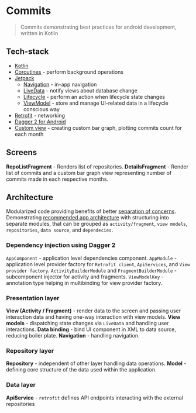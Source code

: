 # Commits

> Commits demonstrating best practices for android development, written in Kotlin

## Tech-stack

* [Kotlin](https://kotlinlang.org/)
* [Coroutines](https://kotlinlang.org/docs/reference/coroutines-overview.html) - perform background operations
* [Jetpack](https://developer.android.com/jetpack)
    * [Navigation](https://developer.android.com/topic/libraries/architecture/navigation/) - in-app navigation
    * [LiveData](https://developer.android.com/topic/libraries/architecture/livedata) - notify views about database change
    * [Lifecycle](https://developer.android.com/topic/libraries/architecture/lifecycle) - perform an action when lifecycle state changes
    * [ViewModel](https://developer.android.com/topic/libraries/architecture/viewmodel) - store and manage UI-related data in a lifecycle conscious way
* [Retrofit](https://square.github.io/retrofit/) - networking
* [Dagger 2 for Android](https://dagger.dev/dev-guide/android)
* [Custom view](https://developer.android.com/guide/topics/ui/custom-components) - creating custom bar graph, plotting commits count for each month

## Screens

**RepoListFragment** - Renders list of repositories.
**DetailsFragment** - Render list of commits and a custom bar graph view representing number of commits made in each respective months.

## Architecture

Modularized code providing benefits of better [separation of concerns](https://en.wikipedia.org/wiki/Separation_of_concerns). Demonstrating [recommended app architecture](https://developer.android.com/jetpack/guide#recommended-app-arch) with structuring into separate modules, that can be grouped as `activity/fragment`, `view models`, `repositories`, `data source`, and `dependecies`.

### Dependency injection using Dagger 2

`AppComponent` - application level dependencies component.
`AppModule` - application level provider factory for `Retrofit client`, `ApiServices`, and `View provider factory`.
`ActivityBuilderModule` and `FragmentBuilderModule` - subcomponent injector for activity and fragments.
`ViewModelKey` - annotation type helping in multibinding  for view provider factory.
    
### Presentation layer

**View (Activity / Fragment)** - render data to the screen and passing user interaction data and having one-way interaction with view models.
**View models** - dispatching state changes via `LiveData` and handling user interactions.
**Data binding** - bind UI component in XML to data source, reducing boiler plate.
**Navigation** - handling navigation.

### Repository layer

**Repository** - independent of other layer handling data operations.
**Model** - defining core structure of the data used within the application.

### Data layer

**ApiService** - `retrofit` defines API endpoints interacting with the external repositories